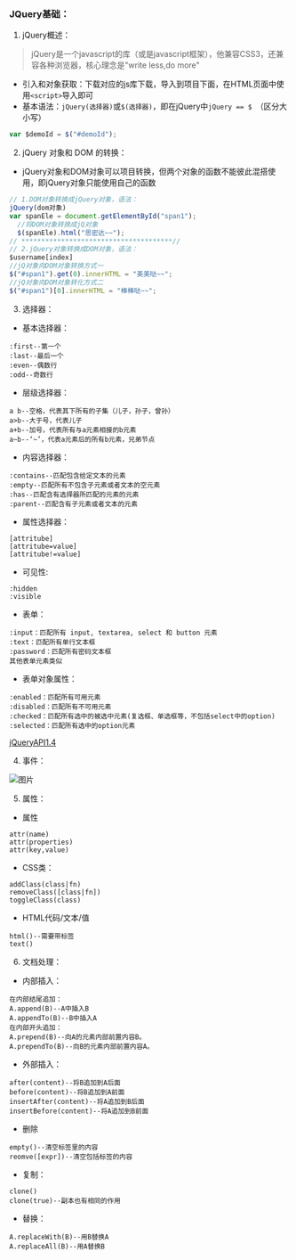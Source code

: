 ### JQuery基础：
1. jQuery概述：
>jQuery是一个javascript的库（或是javascript框架），他兼容CSS3，还兼容各种浏览器，核心理念是"write less,do more"

  + 引入和对象获取：下载对应的js库下载，导入到项目下面，在HTML页面中使用`<script>`导入即可
  + 基本语法：`jQuery(选择器)`或`$(选择器)`，即在jQuery中`jQuery == $ `（区分大小写）
  ```javascript
  var $demoId = $("#demoId");
  ```
2. jQuery 对象和 DOM 的转换：
  + jQuery对象和DOM对象可以项目转换，但两个对象的函数不能彼此混搭使用，即jQuery对象只能使用自己的函数
  ```javascript
  // 1.DOM对象转换成jQuery对象，语法：
  jQuery(dom对象)
  var spanEle = document.getElementById("span1");
	//将DOM对象转换成jQ对象
	$(spanEle).html("思密达~~");
  // **************************************//
  // 2.jQuery对象转换成DOM对象，语法：
  $username[index]
  //jQ对象向DOM对象转换方式一
  $("#span1").get(0).innerHTML = "美美哒~~";
  //jQ对象向DOM对象转化方式二
  $("#span1")[0].innerHTML = "棒棒哒~~";
  ```

3. 选择器：
  + 基本选择器：
  ```
  :first--第一个
  :last--最后一个
  :even--偶数行
  :odd--奇数行
  ```
  + 层级选择器：
  ```
  a b--空格，代表其下所有的子集（儿子，孙子，曾孙）
  a>b--大于号，代表儿子
  a+b--加号，代表所有与a元素相接的b元素
  a~b--‘~’，代表a元素后的所有b元素，兄弟节点
  ```
  + 内容选择器：
  ```
  :contains--匹配包含给定文本的元素
  :empty--匹配所有不包含子元素或者文本的空元素
  :has--匹配含有选择器所匹配的元素的元素
  :parent--匹配含有子元素或者文本的元素
  ```
  + 属性选择器：
  ```
  [attritube]
  [attritube=value]
  [attritube!=value]
  ```
  + 可见性:
  ```
  :hidden
  :visible
  ```
  + 表单：
  ```
  :input：匹配所有 input, textarea, select 和 button 元素
  :text：匹配所有单行文本框
  :password：匹配所有密码文本框
  其他表单元素类似
  ```
  + 表单对象属性：
  ```
  :enabled：匹配所有可用元素
  :disabled：匹配所有不可用元素
  :checked：匹配所有选中的被选中元素(复选框、单选框等，不包括select中的option)
  :selected：匹配所有选中的option元素
  ```
  [jQueryAPI1.4](E:\Github\StudyNotes\js文档\jQueryAPI1.4.chm)

4. 事件：

  ![图片](E:\Github\StudyNotes\Picture\JQ事件.png)

5. 属性：
  + 属性
  ```
  attr(name)
  attr(properties)
  attr(key,value)
  ```
  + CSS类：
  ```
  addClass(class|fn)
  removeClass([class|fn])
  toggleClass(class)
  ```
  + HTML代码/文本/值
  ```
  html()--需要带标签
  text()
  ```
6. 文档处理：
  + 内部插入：
  ```
  在内部结尾追加：
  A.append(B)--A中插入B
  A.appendTo(B)--B中插入A
  在内部开头追加：
  A.prepend(B)--向A的元素内部前置内容B。
  A.prependTo(B)--向B的元素内部前置内容A。
  ```
  + 外部插入：
  ```
  after(content)--将B追加到A后面
  before(content)--将B追加到A前面
  insertAfter(content)--将A追加到B后面
  insertBefore(content)--将A追加到B前面
  ```
  + 删除
  ```
  empty()--清空标签里的内容
  reomve([expr])--清空包括标签的内容
  ```
  + 复制：
  ```
  clone()
  clone(true)--副本也有相同的作用
  ```
  + 替换：
  ```
  A.replaceWith(B)--用B替换A
  A.replaceAll(B)--用A替换B
  ```
